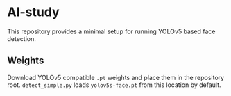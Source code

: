 # AI-study

This repository provides a minimal setup for running YOLOv5 based face detection.

## Weights

Download YOLOv5 compatible `.pt` weights and place them in the repository root.
`detect_simple.py` loads `yolov5s-face.pt` from this location by default.

